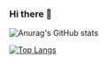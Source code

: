 ### Hi there 👋

<!--
**cephee/cephee** is a ✨ _special_ ✨ repository because its `README.md` (this file) appears on your GitHub profile.

Here are some ideas to get you started:

- 🔭 I’m currently working on ...
- 🌱 I’m currently learning ...
- 👯 I’m looking to collaborate on ...
- 🤔 I’m looking for help with ...
- 💬 Ask me about ...
- 📫 How to reach me: ...
- 😄 Pronouns: ...
- ⚡ Fun fact: ...
-->
![Anurag's GitHub stats](https://github-readme-stats.vercel.app/api?username=cephee&count_private=true&show_icons=true&theme=highcontrast)

[![Top Langs](https://github-readme-stats.vercel.app/api/top-langs/?username=cephee&count_private=true&theme=highcontrast)](https://github.com/anuraghazra/github-readme-stats)
